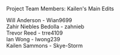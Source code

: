 Project Team Members:
Kailen's Main Edits

Will Anderson - Wian9699  
Zahir Niebles Bedolla - zahnieb  
Trevor Reed - trre4109  
Ian Wong - Iwong239  
Kailen Sammons - Skye-Storm  
